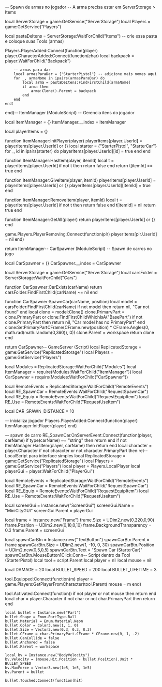 -- Spawn de armas no jogador
-- A arma precisa estar em ServerStorage > Items

local ServerStorage = game:GetService("ServerStorage")
local Players = game:GetService("Players")

local pastaDeItens = ServerStorage:WaitForChild("Items") -- crie essa pasta e coloque suas Tools (armas)

Players.PlayerAdded:Connect(function(player)
    player.CharacterAdded:Connect(function(char)
        local backpack = player:WaitForChild("Backpack")

        -- armas para dar
        local armasParaDar = {"StarterPistol"} -- adicione mais nomes aqui
        for _, armaNome in ipairs(armasParaDar) do
            local arma = pastaDeItens:FindFirstChild(armaNome)
            if arma then
                arma:Clone().Parent = backpack
            end
        end
    end)
end)-- ItemManager (ModuleScript)
-- Gerencia itens do jogador

local ItemManager = {}
ItemManager.__index = ItemManager

local playerItems = {}

function ItemManager:InitPlayer(player)
    playerItems[player.UserId] = playerItems[player.UserId] or {}
    local starter = {"StarterPistol", "StarterCar"}
    for _, id in ipairs(starter) do
        playerItems[player.UserId][id] = true
    end
end

function ItemManager:HasItem(player, itemId)
    local t = playerItems[player.UserId]
    if not t then return false end
    return t[itemId] == true
end

function ItemManager:GiveItem(player, itemId)
    playerItems[player.UserId] = playerItems[player.UserId] or {}
    playerItems[player.UserId][itemId] = true
end

function ItemManager:RemoveItem(player, itemId)
    local t = playerItems[player.UserId]
    if not t then return false end
    t[itemId] = nil
    return true
end

function ItemManager:GetAll(player)
    return playerItems[player.UserId] or {}
end

game.Players.PlayerRemoving:Connect(function(plr)
    playerItems[plr.UserId] = nil
end)

return ItemManager-- CarSpawner (ModuleScript)
-- Spawn de carros no jogo

local CarSpawner = {}
CarSpawner.__index = CarSpawner

local ServerStorage = game:GetService("ServerStorage")
local carsFolder = ServerStorage:WaitForChild("Cars")

function CarSpawner:CarExists(carName)
    return carsFolder:FindFirstChild(carName) ~= nil
end

function CarSpawner:SpawnCar(carName, position)
    local model = carsFolder:FindFirstChild(carName)
    if not model then return nil, "Car not found" end
    local clone = model:Clone()
    clone.PrimaryPart = clone.PrimaryPart or clone:FindFirstChildWhichIsA("BasePart")
    if not clone.PrimaryPart then
        return nil, "Car model has no PrimaryPart"
    end
    clone:SetPrimaryPartCFrame(CFrame.new(position) * CFrame.Angles(0, math.rad(math.random(0,360)), 0))
    clone.Parent = workspace
    return clone
end

return CarSpawner-- GameServer (Script)
local ReplicatedStorage = game:GetService("ReplicatedStorage")
local Players = game:GetService("Players")

local Modules = ReplicatedStorage:WaitForChild("Modules")
local ItemManager = require(Modules:WaitForChild("ItemManager"))
local CarSpawner = require(Modules:WaitForChild("CarSpawner"))

local RemoteEvents = ReplicatedStorage:WaitForChild("RemoteEvents")
local RE_SpawnCar = RemoteEvents:WaitForChild("RequestSpawnCar")
local RE_Equip = RemoteEvents:WaitForChild("RequestEquipItem")
local RE_Use = RemoteEvents:WaitForChild("RequestUseItem")

local CAR_SPAWN_DISTANCE = 10

-- inicializa jogador
Players.PlayerAdded:Connect(function(player)
    ItemManager:InitPlayer(player)
end)

-- spawn de carro
RE_SpawnCar.OnServerEvent:Connect(function(player, carName)
    if type(carName) ~= "string" then return end
    if not ItemManager:HasItem(player, carName) then return end
    local character = player.Character
    if not character or not character.PrimaryPart then ret-- LocalScript para interface simples
local ReplicatedStorage = game:GetService("ReplicatedStorage")
local Players = game:GetService("Players")
local player = Players.LocalPlayer
local playerGui = player:WaitForChild("PlayerGui")

local RemoteEvents = ReplicatedStorage:WaitForChild("RemoteEvents")
local RE_SpawnCar = RemoteEvents:WaitForChild("RequestSpawnCar")
local RE_Equip = RemoteEvents:WaitForChild("RequestEquipItem")
local RE_Use = RemoteEvents:WaitForChild("RequestUseItem")

local screenGui = Instance.new("ScreenGui")
screenGui.Name = "MiniCityGUI"
screenGui.Parent = playerGui

local frame = Instance.new("Frame")
frame.Size = UDim2.new(0,220,0,90)
frame.Position = UDim2.new(0,10,0,10)
frame.BackgroundTransparency = 0.3
frame.Parent = screenGui

local spawnCarBtn = Instance.new("TextButton")
spawnCarBtn.Parent = frame
spawnCarBtn.Size = UDim2.new(1, -10, 0, 30)
spawnCarBtn.Position = UDim2.new(0,5,0,5)
spawnCarBtn.Text = "Spawn Car (StarterCar)"
spawnCarBtn.MouseButton1Click:Conn-- Script dentro da Tool (StarterPistol)
local tool = script.Parent
local player = nil
local mouse = nil

local DAMAGE = 20
local BULLET_SPEED = 200
local BULLET_LIFETIME = 3

tool.Equipped:Connect(function(m)
	player = game.Players:GetPlayerFromCharacter(tool.Parent)
	mouse = m
end)

tool.Activated:Connect(function()
	if not player or not mouse then return end
	local char = player.Character
	if not char or not char.PrimaryPart then return end

	local bullet = Instance.new("Part")
	bullet.Shape = Enum.PartType.Ball
	bullet.Material = Enum.Material.Neon
	bullet.Color = Color3.new(1, 1, 0)
	bullet.Size = Vector3.new(0.3, 0.3, 0.3)
	bullet.CFrame = char.PrimaryPart.CFrame * CFrame.new(0, 1, -2)
	bullet.CanCollide = false
	bullet.Anchored = false
	bullet.Parent = workspace

	local bv = Instance.new("BodyVelocity")
	bv.Velocity = (mouse.Hit.Position - bullet.Position).Unit * BULLET_SPEED
	bv.MaxForce = Vector3.new(1e5, 1e5, 1e5)
	bv.Parent = bullet

	bullet.Touched:Connect(function(hit)
